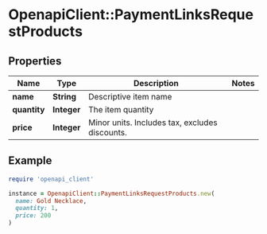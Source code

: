 # OpenapiClient::PaymentLinksRequestProducts

## Properties

| Name | Type | Description | Notes |
| ---- | ---- | ----------- | ----- |
| **name** | **String** | Descriptive item name |  |
| **quantity** | **Integer** | The item quantity |  |
| **price** | **Integer** | Minor units. Includes tax, excludes discounts. |  |

## Example

```ruby
require 'openapi_client'

instance = OpenapiClient::PaymentLinksRequestProducts.new(
  name: Gold Necklace,
  quantity: 1,
  price: 200
)
```

